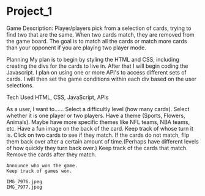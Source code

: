 # Project_1
Game Description:
    Player/players pick from a selection of cards, trying to find two that are the same. When two cards match, they are removed from the game board. The goal is to match all the cards or match more cards than your opponent if you are playing two player mode. 

Planning
    My plan is to begin by styling the HTML and CSS, including creating the divs for the cards to live in. After that I will begin coding the Javascript. I plan on using one or more API's to access different sets of cards. I will then set the game conditions within each div based on the user selections.

Tech Used
    HTML, CSS, JavaScript, APIs

As a user, I want to......
    Select a difficultly level (how many cards).
    Select whether it is one player or two players.
    Have a theme (Sports, Flowers, Animals). Maybe have more specific themes like NFL teams, NBA teams, etc. 
    Have a fun image on the back of the card.
    Keep track of whose turn it is.
    Click on two cards to see if they match.
    If the cards do not match, flip them back over after a certain amount of time.(Perhaps have different levels of how quickly they turn back over.)
    Keep track of the cards that match.
    Remove the cards after they match.
    
    Announce who won the game.
    Keep track of games won.

    IMG_7976.jpeg
    IMG_7977.jpeg